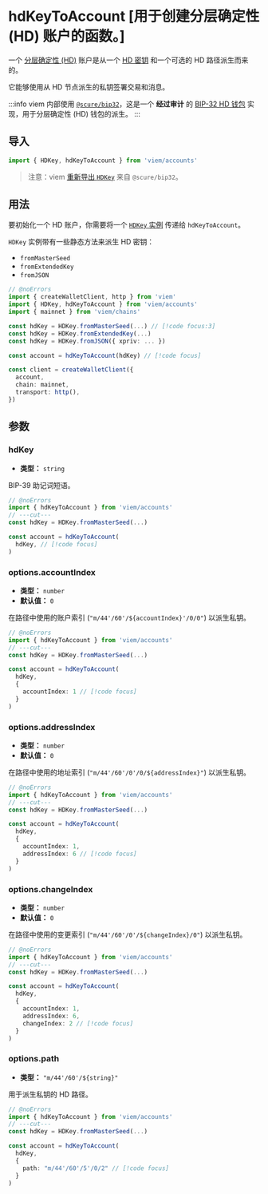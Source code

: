 # hdKeyToAccount [用于创建分层确定性 (HD) 账户的函数。]

一个 [分层确定性 (HD)](https://github.com/bitcoin/bips/blob/master/bip-0032.mediawiki#abstract) 账户是从一个 [HD 密钥](https://github.com/paulmillr/scure-bip32#usage) 和一个可选的 HD 路径派生而来的。

它能够使用从 HD 节点派生的私钥签署交易和消息。

:::info
viem 内部使用 [`@scure/bip32`](https://github.com/paulmillr/scure-bip32)，这是一个 **经过审计** 的 [BIP-32 HD 钱包](https://github.com/bitcoin/bips/blob/master/bip-0032.mediawiki#abstract) 实现，用于分层确定性 (HD) 钱包的派生。
:::

## 导入

```ts twoslash
import { HDKey, hdKeyToAccount } from 'viem/accounts'
```

> 注意：viem [重新导出 `HDKey`](https://github.com/paulmillr/scure-bip32#usage) 来自 `@scure/bip32`。

## 用法

要初始化一个 HD 账户，你需要将一个 [`HDKey` 实例](https://github.com/paulmillr/scure-bip32#usage) 传递给 `hdKeyToAccount`。

`HDKey` 实例带有一些静态方法来派生 HD 密钥：

- `fromMasterSeed`
- `fromExtendedKey`
- `fromJSON`

```ts twoslash
// @noErrors
import { createWalletClient, http } from 'viem'
import { HDKey, hdKeyToAccount } from 'viem/accounts'
import { mainnet } from 'viem/chains'

const hdKey = HDKey.fromMasterSeed(...) // [!code focus:3]
const hdKey = HDKey.fromExtendedKey(...)
const hdKey = HDKey.fromJSON({ xpriv: ... })

const account = hdKeyToAccount(hdKey) // [!code focus]

const client = createWalletClient({
  account,
  chain: mainnet,
  transport: http(),
})
```

## 参数

### hdKey

- **类型：** `string`

BIP-39 助记词短语。

```ts twoslash
// @noErrors
import { hdKeyToAccount } from 'viem/accounts'
// ---cut---
const hdKey = HDKey.fromMasterSeed(...)

const account = hdKeyToAccount(
  hdKey, // [!code focus]
)
```

### options.accountIndex

- **类型：** `number`
- **默认值：** `0`

在路径中使用的账户索引 (`"m/44'/60'/${accountIndex}'/0/0"`) 以派生私钥。

```ts twoslash
// @noErrors
import { hdKeyToAccount } from 'viem/accounts'
// ---cut---
const hdKey = HDKey.fromMasterSeed(...)

const account = hdKeyToAccount(
  hdKey,
  {
    accountIndex: 1 // [!code focus]
  }
)
```

### options.addressIndex

- **类型：** `number`
- **默认值：** `0`

在路径中使用的地址索引 (`"m/44'/60'/0'/0/${addressIndex}"`) 以派生私钥。

```ts twoslash
// @noErrors
import { hdKeyToAccount } from 'viem/accounts'
// ---cut---
const hdKey = HDKey.fromMasterSeed(...)

const account = hdKeyToAccount(
  hdKey,
  {
    accountIndex: 1,
    addressIndex: 6 // [!code focus]
  }
)
```

### options.changeIndex

- **类型：** `number`
- **默认值：** `0`

在路径中使用的变更索引 (`"m/44'/60'/0'/${changeIndex}/0"`) 以派生私钥。

```ts twoslash
// @noErrors
import { hdKeyToAccount } from 'viem/accounts'
// ---cut---
const hdKey = HDKey.fromMasterSeed(...)

const account = hdKeyToAccount(
  hdKey,
  {
    accountIndex: 1,
    addressIndex: 6,
    changeIndex: 2 // [!code focus]
  }
)
```

### options.path

- **类型：** `"m/44'/60'/${string}"`

用于派生私钥的 HD 路径。

```ts twoslash
// @noErrors
import { hdKeyToAccount } from 'viem/accounts'
// ---cut---
const hdKey = HDKey.fromMasterSeed(...)

const account = hdKeyToAccount(
  hdKey,
  {
    path: "m/44'/60'/5'/0/2" // [!code focus]
  }
)
```